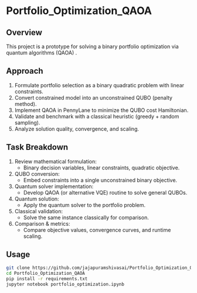 # Portfolio_Optimization_QAOA

## Overview
This project is a prototype for solving a binary portfolio optimization via quantum algorithms (QAOA) .

## Approach
1. Formulate portfolio selection as a binary quadratic problem with linear constraints.  
2. Convert constrained model into an unconstrained QUBO (penalty method).  
3. Implement QAOA in PennyLane to minimize the QUBO cost Hamiltonian.  
4. Validate and benchmark with a classical heuristic (greedy + random sampling).  
5. Analyze solution quality, convergence, and scaling.

## Task Breakdown
1. Review mathematical formulation:  
   - Binary decision variables, linear constraints, quadratic objective.  
2. QUBO conversion:  
   - Embed constraints into a single unconstrained binary objective.  
3. Quantum solver implementation:  
   - Develop QAOA (or alternative VQE) routine to solve general QUBOs.  
4. Quantum solution:  
   - Apply the quantum solver to the portfolio problem.  
5. Classical validation:  
   - Solve the same instance classically for comparison.  
6. Comparison & metrics:  
   - Compare objective values, convergence curves, and runtime scaling.

## Usage
```bash
git clone https://github.com/jajapuramshivasai/Portfolio_Optimization_QAOA.git
cd Portfolio_Optimization_QAOA
pip install -r requirements.txt
jupyter notebook portfolio_optimization.ipynb
